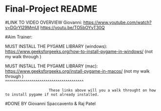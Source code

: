 # Final-Project README
#LINK TO VIDEO OVERVIEW Giovanni: 
https://www.youtube.com/watch?v=DGrYl29MmUI
https://youtu.be/TO5bOYvT30Q

#Aim Trainer:

MUST INSTALL THE PYGAME LIBRARY (windows): https://www.geeksforgeeks.org/how-to-install-pygame-in-windows/  (not my walk through ) 



MUST INSTALL THE PYGAME LIBRARY (mac): https://www.geeksforgeeks.org/install-pygame-in-macos/   (not my walk through )                                        
                                          ^^^^^^^^^^^^^^^^^^^^^^^^^^^^^^^^^^^^^^^
                        
                        
                        
                        
                        
                        These links above will you a walk throught on how to install pygame if not already installed.





#DONE BY
Giovanni Spaccavento &
Raj Patel
